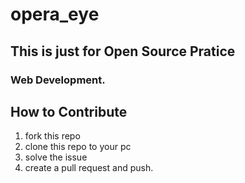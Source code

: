# opera_eye
## This is just for Open Source Pratice
### Web Development.



## How to Contribute
1. fork this repo
2. clone this repo to your pc
3. solve the issue
4. create a pull request and push.
